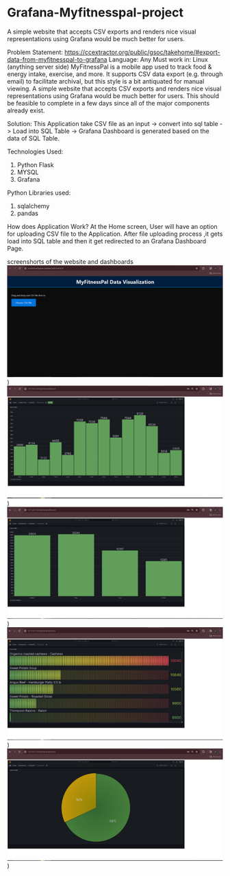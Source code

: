 # Grafana-Myfitnesspal-project
 A simple website that accepts CSV exports and renders nice visual representations using Grafana would be much better for users.
 
Problem Statement:
https://ccextractor.org/public/gsoc/takehome/#export-data-from-myfitnesspal-to-grafana
Language: Any
Must work in: Linux (anything server side)
MyFitnessPal is a mobile app used to track food & energy intake, exercise, and more. It supports CSV data export (e.g. through email) to facilitate archival, but this style is a bit antiquated for manual viewing.
A simple website that accepts CSV exports and renders nice visual representations using Grafana would be much better for users. This should be feasible to complete in a few days since all of the major components already exist.

Solution:
This Application take CSV file as an input -> convert into sql table -> Load into SQL Table -> Grafana Dashboard is generated based on the data of SQL Table.

Technologies Used:
1) Python Flask
2) MYSQL
3) Grafana
   
Python Libraries used:
1) sqlalchemy
2) pandas

How does Application Work?
At the Home screen, User will have an option for uploading CSV file to the Application. After file uploading process ,it gets load into SQL table and then it get redirected to an Grafana Dashboard Page.

screenshorts of the website and dashboards
![Image Alt text](images/website2.PNG "website"))
![Image Alt text](images/fooddash1.PNG "dashboard1"))
![Image Alt text](images/fooddash2.PNG "dashboard2"))
![Image Alt text](images/fooddash3.PNG "dashboard3"))
![Image Alt text](images/fooddash4.PNG "dashboard4"))

